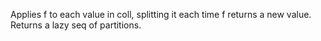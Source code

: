 Applies f to each value in coll, splitting it each time f returns
   a new value.  Returns a lazy seq of partitions.